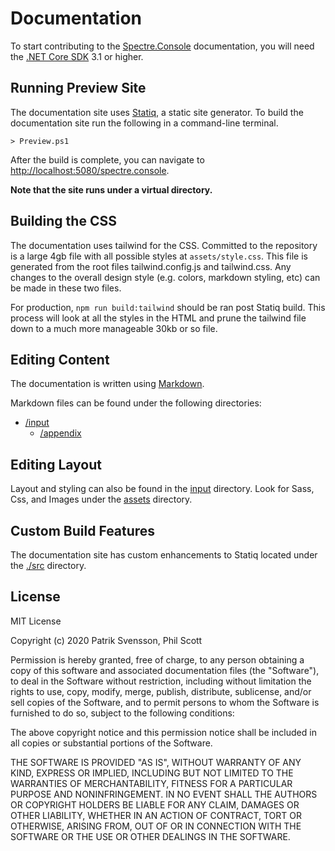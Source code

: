 # Documentation

To start contributing to the [Spectre.Console](https://github.com/spectreconsole/spectre.console) documentation, you will need the [.NET Core SDK](https://dot.net) 3.1 or higher.

## Running Preview Site

The documentation site uses [Statiq](https://statiq.dev), a static site generator. To build the documentation site run the following in a command-line terminal.

```
> Preview.ps1
```

After the build is complete, you can navigate to [http://localhost:5080/spectre.console](http://localhost:5080/spectre.console).

**Note that the site runs under a virtual directory.**

## Building the CSS

The documentation uses tailwind for the CSS. Committed to the repository is a large 4gb file with all possible styles at `assets/style.css`. This file is generated from the root files tailwind.config.js and tailwind.css. Any changes to the overall design style (e.g. colors, markdown styling, etc) can be made in these two files.

 For production, `npm run build:tailwind` should be ran post Statiq build. This process will look at all the styles in the HTML and prune the tailwind file down to a much more manageable 30kb or so file.

## Editing Content

The documentation is written using [Markdown](https://www.markdownguide.org/basic-syntax/).

Markdown files can be found under the following directories:

- [/input](./input)
  - [/appendix](./input/appendix)
    
## Editing Layout

Layout and styling can also be found in the [input](./input) directory. Look for Sass, Css, and Images under the [assets](./input/assets) directory.
    
## Custom Build Features

The documentation site has custom enhancements to Statiq located under the [./src](./src) directory.

## License

MIT License

Copyright (c) 2020 Patrik Svensson, Phil Scott

Permission is hereby granted, free of charge, to any person obtaining a copy of this software and associated documentation files (the "Software"), to deal in the Software without restriction, including without limitation the rights to use, copy, modify, merge, publish, distribute, sublicense, and/or sell copies of the Software, and to permit persons to whom the Software is furnished to do so, subject to the following conditions:

The above copyright notice and this permission notice shall be included in all copies or substantial portions of the Software.

THE SOFTWARE IS PROVIDED "AS IS", WITHOUT WARRANTY OF ANY KIND, EXPRESS OR IMPLIED, INCLUDING BUT NOT LIMITED TO THE WARRANTIES OF MERCHANTABILITY, FITNESS FOR A PARTICULAR PURPOSE AND NONINFRINGEMENT. IN NO EVENT SHALL THE AUTHORS OR COPYRIGHT HOLDERS BE LIABLE FOR ANY CLAIM, DAMAGES OR OTHER LIABILITY, WHETHER IN AN ACTION OF CONTRACT, TORT OR OTHERWISE, ARISING FROM, OUT OF OR IN CONNECTION WITH THE SOFTWARE OR THE USE OR OTHER DEALINGS IN THE SOFTWARE.